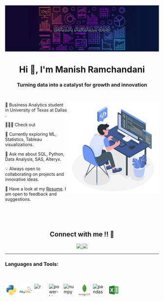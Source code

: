 [![MasterHead](./banner.png)](https://www.linkedin.com/in/manishrramchandani/)

<h1 align="center">Hi 👋, I'm Manish Ramchandani</h1>
<h3 align="center">Turning data into a catalyst for growth and innovation</h3>

<br/>

<p>
    <img align="right" alt="Coding" width="300" src="./coding.png" />

📖 Business Analytics student in University of Texas at Dallas .

🧑🏻‍💻 Check out 

🧐 Currently exploring ML, Statistics, Tableau visualizations.

💬 Ask me about SQL, Python, Data Analysis, SAS, Alteryx.

💡 Always open to collaborating on projects and innovative ideas.

📄 Have a look at my [Resume](https://drive.google.com/file/d/1b0_2QrOx0Exgsp6T-2O0fYRf1oPrXblJ/view?usp=sharin). I am open to feedback and suggestions.

</p>
<br/>

<br/>
<br/>
<h2 align="center">Connect with me !! 🤝</h2>

<p align="center">
	<a href="https://www.linkedin.com/in/manishrramchandani/" target="_blank" >
		<img src="https://img.shields.io/badge/LinkedIn-0077B5?style=for-the-badge&logo=linkedin&logoColor=white" />
        <a href="mailto:manishramchandani@outlook.in" target="_blank" >
		<img src="https://img.shields.io/badge/Gmail-D14836?style=for-the-badge&logo=gmail&logoColor=white" />
	</a>
</p>



<hr/>
<h3 align="left">Languages and Tools:</h3>
<br/>

<p align="left">

<img align="left" src="https://raw.githubusercontent.com/devicons/devicon/master/icons/python/python-original.svg" alt="python" width="40" height="40" style="padding-right:8px; padding-top:8px"/>

<img align="left" src="https://raw.githubusercontent.com/devicons/devicon/master/icons/mysql/mysql-original-wordmark.svg" alt="mysql" width="40" height="40" style="padding-right:8px; padding-top:8px"/>

<img align="left" src="https://cdn.jsdelivr.net/gh/devicons/devicon/icons/r/r-original.svg" alt="r" width="40" height="40" style="padding-right:8px; padding-top:8px"/>

<img align="left" width="40" height="40" src="https://img.icons8.com/color/48/power-bi.png" alt="power-bi" style="padding-right:8px; padding-top:8px"/>

<img align="left" src="https://cdn.jsdelivr.net/gh/devicons/devicon/icons/numpy/numpy-original.svg" alt="numpy" width="40" height="40" style="padding-right:8px; padding-top:8px"/>

<img align="left" src="https://raw.githubusercontent.com/devicons/devicon/master/icons/mongodb/mongodb-original-wordmark.svg" alt="mongodb" width="40" height="40" style="padding-right:8px; padding-top:8px"/>

<img align="left" src="https://cdn.jsdelivr.net/gh/devicons/devicon/icons/pandas/pandas-original-wordmark.svg" alt="pandas" width="40" height="40" style="padding-right:8px; padding-top:8px"/>

<img align="left" src="./excel.png" alt="networkx" width="40" height="40" style="padding-right:8px; padding-top:8px"/>

</p>



